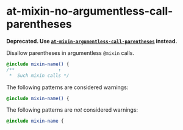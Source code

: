 # at-mixin-no-argumentless-call-parentheses

**Deprecated. Use [`at-mixin-argumentless-call-parentheses`](../at-mixin-argumentless-call-parentheses/README.md) instead.**

Disallow parentheses in argumentless `@mixin` calls.

```scss
@include mixin-name() {
/**                ↑
 *  Such mixin calls */
```

The following patterns are considered warnings:

```scss
@include mixin-name() {
```

The following patterns are *not* considered warnings:

```scss
@include mixin-name {
```
